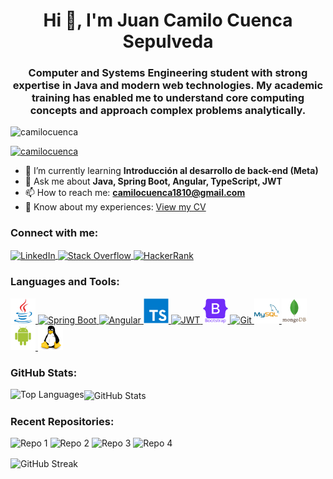 <h1 align="center">Hi 👋, I'm Juan Camilo Cuenca Sepulveda</h1>
<h3 align="center">Computer and Systems Engineering student with strong expertise in Java and modern web technologies. My academic training has enabled me to understand core computing concepts and approach complex problems analytically.</h3>

<p align="left"> <img src="https://komarev.com/ghpvc/?username=camilocuenca&label=Profile%20views&color=0e75b6&style=flat" alt="camilocuenca" /> </p>

<p align="left"> <a href="https://github.com/ryo-ma/github-profile-trophy"><img src="https://github-profile-trophy.vercel.app/?username=camilocuenca" alt="camilocuenca" /></a> </p>

- 🌱 I’m currently learning **Introducción al desarrollo de back-end (Meta)**
- 💬 Ask me about **Java, Spring Boot, Angular, TypeScript, JWT**
- 📫 How to reach me: **camilocuenca1810@gmail.com**
- 📄 Know about my experiences: [View my CV](https://www.canva.com/design/DAFwt-tIY88/74qKONxw-DZWDMkprfURpQ/view?utm_content=DAFwt-tIY88&utm_campaign=designshare&utm_medium=link&utm_source=editor)

<h3 align="left">Connect with me:</h3>
<p align="left">
  <a href="https://linkedin.com/in/juan-camilo-cuenca-sepulveda" target="blank">
    <img align="center" src="https://raw.githubusercontent.com/rahuldkjain/github-profile-readme-generator/master/src/images/icons/Social/linked-in-alt.svg" alt="LinkedIn" height="30" width="40" />
  </a>
  <a href="https://stackoverflow.com/users/25420157" target="blank">
    <img align="center" src="https://raw.githubusercontent.com/rahuldkjain/github-profile-readme-generator/master/src/images/icons/Social/stack-overflow.svg" alt="Stack Overflow" height="30" width="40" />
  </a>
  <a href="https://www.hackerrank.com/juan-camilo-cuenca-sepulveda" target="blank">
    <img align="center" src="https://raw.githubusercontent.com/rahuldkjain/github-profile-readme-generator/master/src/images/icons/Social/hackerrank.svg" alt="HackerRank" height="30" width="40" />
  </a>
</p>

<h3 align="left">Languages and Tools:</h3>
<p align="left"> 
  <a href="https://www.java.com" target="_blank" rel="noreferrer">
    <img src="https://raw.githubusercontent.com/devicons/devicon/master/icons/java/java-original.svg" alt="Java" width="40" height="40" />
  </a>
  <a href="https://spring.io/" target="_blank" rel="noreferrer">
    <img src="https://www.vectorlogo.zone/logos/springio/springio-icon.svg" alt="Spring Boot" width="40" height="40" />
  </a>
  <a href="https://angular.io/" target="_blank" rel="noreferrer">
    <img src="https://angular.io/assets/images/logos/angular/angular.svg" alt="Angular" width="40" height="40" />
  </a>
  <a href="https://www.typescriptlang.org/" target="_blank" rel="noreferrer">
    <img src="https://raw.githubusercontent.com/devicons/devicon/master/icons/typescript/typescript-original.svg" alt="TypeScript" width="40" height="40" />
  </a>
  <a href="https://jwt.io/" target="_blank" rel="noreferrer">
    <img src="https://jwt.io/img/pic_logo.svg" alt="JWT" width="40" height="40" />
  </a>
  <a href="https://getbootstrap.com" target="_blank" rel="noreferrer">
    <img src="https://raw.githubusercontent.com/devicons/devicon/master/icons/bootstrap/bootstrap-plain-wordmark.svg" alt="Bootstrap" width="40" height="40" />
  </a>
  <a href="https://git-scm.com/" target="_blank" rel="noreferrer">
    <img src="https://www.vectorlogo.zone/logos/git-scm/git-scm-icon.svg" alt="Git" width="40" height="40" />
  </a>
  <a href="https://www.mysql.com/" target="_blank" rel="noreferrer">
    <img src="https://raw.githubusercontent.com/devicons/devicon/master/icons/mysql/mysql-original-wordmark.svg" alt="MySQL" width="40" height="40" />
  </a>
  <a href="https://www.mongodb.com/" target="_blank" rel="noreferrer">
    <img src="https://raw.githubusercontent.com/devicons/devicon/master/icons/mongodb/mongodb-original-wordmark.svg" alt="MongoDB" width="40" height="40" />
  </a>
  <a href="https://developer.android.com" target="_blank" rel="noreferrer">
    <img src="https://raw.githubusercontent.com/devicons/devicon/master/icons/android/android-original-wordmark.svg" alt="Android" width="40" height="40" />
  </a>
  <a href="https://www.linux.org/" target="_blank" rel="noreferrer">
    <img src="https://raw.githubusercontent.com/devicons/devicon/master/icons/linux/linux-original.svg" alt="Linux" width="40" height="40" />
  </a>
</p>

<h3 align="left">GitHub Stats:</h3>
<p align="left">
  <img align="center" src="https://github-readme-stats.vercel.app/api?username=camilocuenca&show_icons=true&locale=en" alt="GitHub Stats" />
  <img align="left" src="https://github-readme-stats.vercel.app/api/top-langs?username=camilocuenca&show_icons=true&locale=en&layout=compact" alt="Top Languages" />
</p>

<h3 align="left">Recent Repositories:</h3>
<p align="left">
  <img src="https://github-readme-stats.vercel.app/api/pin/?username=camilocuenca&repo=UniEventos_proyecto_final_Backend" alt="Repo 1" />
  <img src="https://github-readme-stats.vercel.app/api/pin/?username=camilocuenca&repo=UniEventos_proyecto_final_Frontend" alt="Repo 2" />
  <img src="https://github-readme-stats.vercel.app/api/pin/?username=camilocuenca&repo=AppMisiontic-Movil" alt="Repo 3" />
   <img src="https://github-readme-stats.vercel.app/api/pin/?username=camilocuenca&repo=Proyecto-pagina-Locoreria-" alt="Repo 4" />
</p>

<p><img align="center" src="https://github-readme-streak-stats.herokuapp.com/?user=camilocuenca" alt="GitHub Streak" /></p>
